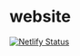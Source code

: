 # website

[![Netlify Status](https://api.netlify.com/api/v1/badges/a4128e78-7592-4bd7-9de1-f6af8446e650/deploy-status)](https://app.netlify.com/sites/naveenbellary/deploys)